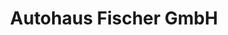 ---
title: "Autohaus Fischer GmbH"
url: /leinfelden-echterdingen/autohaus-fischer-gmbh/
shop: Autohaus
---